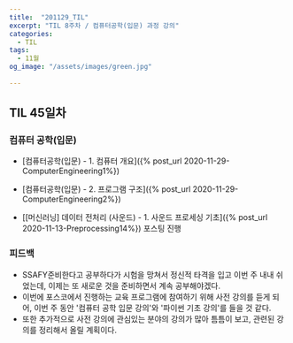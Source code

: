 ```yaml
---
title:  "201129_TIL"
excerpt: "TIL 8주차 / 컴퓨터공학(입문) 과정 강의"
categories:
  - TIL
tags:
  - 11월
og_image: "/assets/images/green.jpg"
  
---
```

## TIL 45일차

### 컴퓨터 공학(입문)
- [컴퓨터공학(입문) - 1. 컴퓨터 개요]({% post_url 2020-11-29-ComputerEngineering1%})
- [컴퓨터공학(입문) - 2. 프로그램 구조]({% post_url 2020-11-29-ComputerEngineering2%})

- [[머신러닝] 데이터 전처리 (사운드) - 1. 사운드 프로세싱 기초]({% post_url 2020-11-13-Preprocessing14%}) 포스팅 진행

### 피드백
- SSAFY준비한다고 공부하다가 시험을 망쳐서 정신적 타격을 입고 이번 주 내내 쉬었는데, 이제는 또 새로운 것을 준비하면서 계속 공부해야겠다.
- 이번에 포스코에서 진행하는 교육 프로그램에 참여하기 위해 사전 강의를 듣게 되어, 이번 주 동안 '컴퓨터 공학 입문 강의'와 '파이썬 기초 강의'를 들을 것 같다.
- 또한 추가적으로 사전 강의에 관심있는 분야의 강의가 많아 틈틈이 보고, 관련된 강의를 정리해서 올릴 계획이다.
